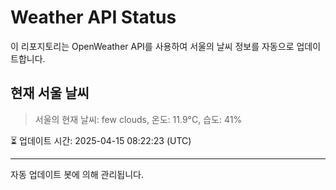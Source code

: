 
# Weather API Status

이 리포지토리는 OpenWeather API를 사용하여 서울의 날씨 정보를 자동으로 업데이트합니다.

## 현재 서울 날씨
> 서울의 현재 날씨: few clouds, 온도: 11.9°C, 습도: 41%

⏳ 업데이트 시간: 2025-04-15 08:22:23 (UTC)

---
자동 업데이트 봇에 의해 관리됩니다.

